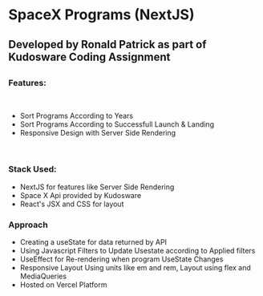 <h1> SpaceX Programs (NextJS)</h1>
<h2>Developed by Ronald Patrick as part of Kudosware Coding Assignment<h2>
<p> <h3>Features: </h3> <br>
 <ul>
   <li>Sort Programs According to Years </li>
     <li>Sort Programs According to Successfull Launch & Landing</li>
    <li>Responsive Design with Server Side Rendering
   </ul>
   <br>
   <h3> Stack Used: </h3>
   <ul>
   <li>NextJS for features like Server Side Rendering</li>
     <li>Space X Api provided by Kudosware</li>
  <li>React's JSX and CSS for layout</li>
   </ul>
     <h3>Approach</h3>
  <p>
    <ul>
      <li>Creating a useState for data returned by API</li>
      <li>Using Javascript Filters to Update Usestate according to Applied filters</li>
      <li>UseEffect for Re-rendering when program UseState Changes</li>
      <li>Responsive Layout Using units like em and rem, Layout using flex and MediaQueries</li>
      <li>Hosted on Vercel Platform </li>
  </ul>
  </p>
     
</p>
